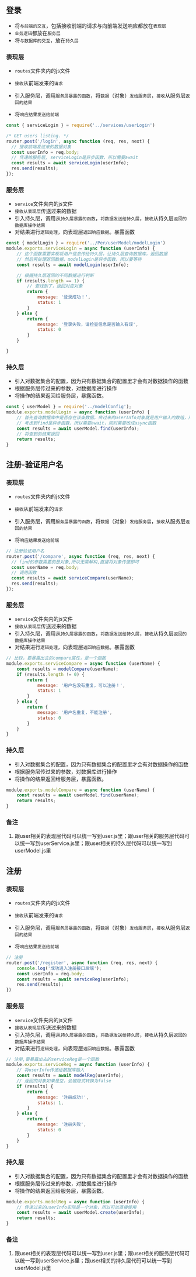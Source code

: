 ## 登录

- 将`与前端的交互`，包括接收前端的请求与向前端发送响应都放在`表现层`
- `业务逻辑`都放在`服务层`
- 将`与数据库的交互`，放在`持久层`

### 表现层

- `routes`文件夹内的js文件

- `接收`从前端发来的`请求`
- 引入服务层，调用`服务层暴露的函数`，将`数据`（对象）`发给服务层`，`接收`从服务层`返回的结果`
- 将`响应结果发送给前端`

```javascript
const { serviceLogin } = require('../services/userLogin')

/* GET users listing. */
router.post('/login', async function (req, res, next) {
  // 接收前端发过来的数据对象
  const userInfo = req.body;
  // 传递给服务层, serviceLogin是异步函数，所以需要await
  const results = await serviceLogin(userInfo);
  res.send(results);
});
```

### 服务层

- `service`文件夹内的js文件
- `接收从表现层`传送过来的数据
- 引入持久层，调用从`持久层暴露的函数`，`将数据发送给持久层`，`接收`从持久层`返回的数据库操作结果`
- 对结果进行`逻辑处理`，向表现层`返回响应数据`。暴露函数

```javascript
const { modelLogin } = require('../Per/userModel/modelLogin')
module.exports.serviceLogin = async function (userInfo) {
    // 这个函数需要实现将用户信息传给持久层，让持久层查询数据库，返回数据
    // 然后再处理返回数据，modelLogin是异步函数，所以要等待
    const results = await modelLogin(userInfo);

    // 根据持久层返回的不同数据进行判断
    if (results.length == 1) {
        // 查找到了，返回对应对象
        return {
            message: '登录成功！',
            status: 1
        }
    } else {
        return {
            message: '登录失败，请检查信息是否输入有误',
            status: 0
        }
    }

}
```

### 持久层

- 引入对数据集合的配置，因为只有数据集合的配置里才会有对数据操作的函数
- 根据服务层传过来的参数，对数据库进行操作
- 将操作的结果返回给服务层，暴露函数。

``` javascript
const { userModel } = require('../modelConfig');
module.exports.modelLogin = async function (userInfo) {
    // 首先查询数据库中是否存在该条数据，传过来的userInfo对象就是用户输入的数组，所以可以直接查询
    // 考虑到find是异步函数，所以需要await，同时需要改成async函数
    const results = await userModel.find(userInfo);
    // 将查到的结果返回
    return results;
}
```

## 注册-验证用户名

### 表现层

- `routes`文件夹内的js文件

- `接收`从前端发来的`请求`
- 引入服务层，调用`服务层暴露的函数`，将`数据`（对象）`发给服务层`，`接收`从服务层`返回的结果`
- 将`响应结果发送给前端`

``` javascript
// 注册验证用户名
router.post('/compare', async function (req, res, next) {
  // find的参数需要的是对象,所以无需解构,直接将对象传递即可
  const userName = req.body;
  // 调用函数
  const results = await serviceCompare(userName);
  res.send(results);
});
```

### 服务层

- `service`文件夹内的js文件
- `接收从表现层`传送过来的数据
- 引入持久层，调用从`持久层暴露的函数`，`将数据发送给持久层`，`接收`从持久层`返回的数据库操作结果`
- 对结果进行`逻辑处理`，向表现层`返回响应数据`。暴露函数

``` javascript
// 比较，要暴露出去的compare属性，是一个函数
module.exports.serviceCompare = async function (userName) {
    const results = modelCompare(userName);
    if (results.length != 0) {
        return {
            message: '用户名没有重复，可以注册！',
            status: 1
        }
    } else {
        return {
            message: '用户名重复，不能注册',
            status: 0
        }
    }
}
```

### 持久层

- 引入对数据集合的配置，因为只有数据集合的配置里才会有对数据操作的函数
- 根据服务层传过来的参数，对数据库进行操作
- 将操作的结果返回给服务层，暴露函数。

``` javascript
module.exports.modelCompare = async function (userName) {
    const results = await userModel.find(userName);
    return results;
}
```

### 备注

1. 跟user相关的表现层代码可以统一写到user.js里；跟user相关的服务层代码可以统一写到userService.js里；跟user相关的持久层代码可以统一写到userModel.js里


## 注册

### 表现层

- `routes`文件夹内的js文件

- `接收`从前端发来的`请求`
- 引入服务层，调用`服务层暴露的函数`，将`数据`（对象）`发给服务层`，`接收`从服务层`返回的结果`
- 将`响应结果发送给前端`

``` javascript
// 注册
router.post('/register', async function (req, res, next) {
	console.log('成功进入注册接口后端');
	const userInfo = req.body;
	const results = await serviceReg(userInfo);
	res.send(results);
})
```

### 服务层

- `service`文件夹内的js文件
- `接收从表现层`传送过来的数据
- 引入持久层，调用从`持久层暴露的函数`，`将数据发送给持久层`，`接收`从持久层`返回的数据库操作结果`
- 对结果进行`逻辑处理`，向表现层`返回响应数据`。暴露函数

``` javascript
// 注册,要暴露出去的serviceReg是一个函数
module.exports.serviceReg = async function (userInfo) {
    // 将userInfo传递给数据库插入
    const results = await modelReg(userInfo);
    // 返回的对象如果是空，会被隐式转换为false
    if (results) {
        return {
            message: '注册成功!',
            status: 1,
        }
    } else {
        return {
            message: '注册失败',
            status: 0
        }
    }
}
```

### 持久层

- 引入对数据集合的配置，因为只有数据集合的配置里才会有对数据操作的函数
- 根据服务层传过来的参数，对数据库进行操作
- 将操作的结果返回给服务层，暴露函数。

``` javascript
module.exports.modelReg = async function (userInfo) {
    // 传递过来的userInfo实际是一个对象，所以可以直接使用
    const results = await userModel.create(userInfo);
    return results;
}
```

### 备注

1. 跟user相关的表现层代码可以统一写到user.js里；跟user相关的服务层代码可以统一写到userService.js里；跟user相关的持久层代码可以统一写到userModel.js里

